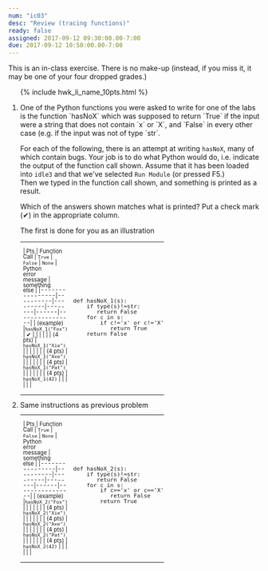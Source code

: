 ```yaml
---
num: "ic03"
desc: "Review (tracing functions)"
ready: false
assigned: 2017-09-12 09:30:00.00-7:00
due: 2017-09-12 10:50:00.00-7:00
---
```


<div style="display:none;">
https://ucsb-cs8-m17.github.io/hwk/ic03/
</div>

This is an in-class exercise.  There is no make-up (instead, if you miss it, it may be one of your four dropped grades.)

<style>
table.outputTable { width: 60%;
/*background-color: yellow;*/
font-size: 80%;
line-height: 98%;
}
table.outputTable * table * td { 
background-color: yellow;
text-align: center;
}
</style>


<ol>

{% include hwk_li_name_10pts.html %}

<li markdown="1"> One of the Python functions you were asked to write for one of the labs is the function `hasNoX` which was 
supposed to return `True` if the input were a string that does not contain `x` or `X`, and `False` in every other case (e.g.
if the input was not of type `str`.

For each of the following, there is an attempt at writing `hasNoX`, many of which contain bugs.  Your job is to do what Python
would do, i.e. indicate the output of the function call shown. 
Assume that it has been loaded into `idle3` and that we've selected `Run Module` (or pressed F5.)    
Then we typed in the function call shown, and something is printed as a result.  

Which of the answers shown matches what is printed?   Put a check mark (&#x2714;) in the appropriate column.

The first is done for you as an illustration

<table class="outputTable withLines">
<tr><td markdown="1">

| Pts | Function Call |  `True`  | `False` | `None` | Python<br>error<br>message | something<br>else |
|----------------|----------|---------|--------|------|----------------|
| (example) |`hasNoX_1("Fox")` | &#x2714;  |   |   |   |   |
| (4 pts)   | `hasNoX_1("Xie")` |   |   |   |   |   |
| (4 pts) | `hasNoX_1("Axe")` |   |   |   |   |   |
| (4 pts) | `hasNoX_1("Pat")` |   |   |   |   |   |
| (4 pts) | `hasNoX_1(42)` |   |   |   |   |   |

</td>
<td>
<pre>
def hasNoX_1(s):
    if type(s)!=str:
       return False
    for c in s:
        if c!='x' or c!='X':
           return True
    return False
</pre>
</td>
</tr>

</table>
</li>

<li> Same instructions as previous problem

<table class="outputTable withLines">
<tr><td markdown="1">

| Pts | Function Call |  `True`  | `False` | `None` | Python<br>error<br>message | something<br>else |
|----------------|----------|---------|--------|------|----------------|
| (example) |`hasNoX_2("Fox")` |   |   |   |   |   |
| (4 pts)   | `hasNoX_2("Xie")` |   |   |   |   |   |
| (4 pts) | `hasNoX_2("Axe")` |   |   |   |   |   |
| (4 pts) | `hasNoX_2("Pat")` |   |   |   |   |   |
| (4 pts) | `hasNoX_2(42)` |   |   |   |   |   |

</td>
<td>
<pre>
def hasNoX_2(s):
    if type(s)!=str:
       return False
    for c in s:
        if c=='x' or c=='X':
           return False
        return True

</pre>
</td>
</tr>

</table>


<div class="pagebreak">
</div>

</li>

</ol>

